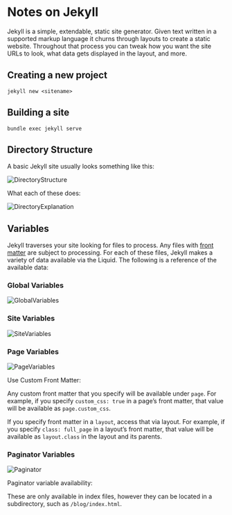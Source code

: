 # Notes on Jekyll

Jekyll is a simple, extendable, static site generator. Given text written in a supported markup language it churns through layouts to create a static website. Throughout that process you can tweak how you want the site URLs to look, what data gets displayed in the layout, and more.

## Creating a new project

```CLI
jekyll new <sitename>
```

## Building a site

```CLI
bundle exec jekyll serve
```

## Directory Structure

A basic Jekyll site usually looks something like this:

![DirectoryStructure](resources/directoryStructure.PNG)

What each of these does:

![DirectoryExplanation](resources/DirectoryExplanation.PNG)

## Variables

Jekyll traverses your site looking for files to process. Any files with [front matter](https://jekyllrb.com/docs/front-matter/) are subject to processing. For each of these files, Jekyll makes a variety of data available via the Liquid. The following is a reference of the available data:

### Global Variables

![GlobalVariables](resources/GlobalVariables.PNG)

### Site Variables

![SiteVariables](resources/SiteVariables.PNG)

### Page Variables

![PageVariables](resources/PageVariables.PNG)

Use Custom Front Matter:

Any custom front matter that you specify will be available under ```page```. For example, if you specify ```custom_css: true``` in a page’s front matter, that value will be available as ```page.custom_css```.

If you specify front matter in a ```layout```, access that via layout. For example, if you specify ```class: full_page``` in a layout’s front matter, that value will be available as ```layout.class``` in the layout and its parents.

### Paginator Variables

![Paginator](resources/Paginator.PNG)

Paginator variable availability:

These are only available in index files, however they can be located in a subdirectory, such as ```/blog/index.html```.